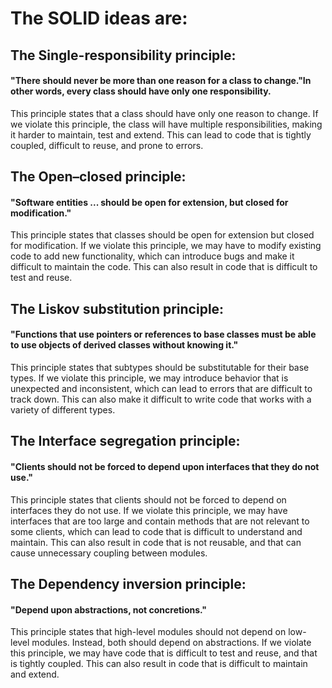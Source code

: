 # The SOLID ideas are:

## The Single-responsibility principle: 
#### "There should never be more than one reason for a class to change."In other words, every class should have only one responsibility.

This principle states that a class should have only one reason to change. If we violate this principle, the class will have multiple responsibilities, making it harder to maintain, test and extend. This can lead to code that is tightly coupled, difficult to reuse, and prone to errors.

## The Open–closed principle: 
#### "Software entities ... should be open for extension, but closed for modification."

This principle states that classes should be open for extension but closed for modification. If we violate this principle, we may have to modify existing code to add new functionality, which can introduce bugs and make it difficult to maintain the code. This can also result in code that is difficult to test and reuse.

## The Liskov substitution principle: 
#### "Functions that use pointers or references to base classes must be able to use objects of derived classes without knowing it."

This principle states that subtypes should be substitutable for their base types. If we violate this principle, we may introduce behavior that is unexpected and inconsistent, which can lead to errors that are difficult to track down. This can also make it difficult to write code that works with a variety of different types.

## The Interface segregation principle: 
#### "Clients should not be forced to depend upon interfaces that they do not use."

This principle states that clients should not be forced to depend on interfaces they do not use. If we violate this principle, we may have interfaces that are too large and contain methods that are not relevant to some clients, which can lead to code that is difficult to understand and maintain. This can also result in code that is not reusable, and that can cause unnecessary coupling between modules.

## The Dependency inversion principle: 
#### "Depend upon abstractions, not concretions."

This principle states that high-level modules should not depend on low-level modules. Instead, both should depend on abstractions. If we violate this principle, we may have code that is difficult to test and reuse, and that is tightly coupled. This can also result in code that is difficult to maintain and extend.